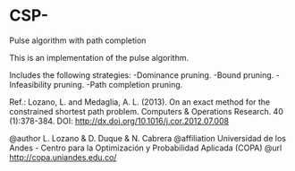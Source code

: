 # CSP-
Pulse algorithm with path completion

This is an implementation of the pulse algorithm.

Includes the following strategies:
  -Dominance pruning.
  -Bound pruning.
  -Infeasibility pruning.
  -Path completion pruning.
  
Ref.: Lozano, L. and Medaglia, A. L. (2013).
On an exact method for the constrained shortest path problem. Computers & Operations Research. 40 (1):378-384.
DOI: http://dx.doi.org/10.1016/j.cor.2012.07.008

@author L. Lozano & D. Duque & N. Cabrera
@affiliation Universidad de los Andes - Centro para la Optimización y Probabilidad Aplicada (COPA)
@url http://copa.uniandes.edu.co/
